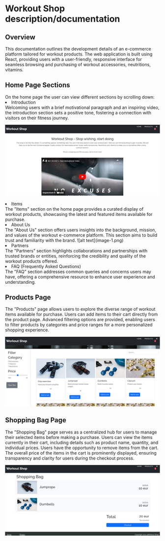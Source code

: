 <h1>Workout Shop description/documentation</h1>
<h2>Overview</h2>
This documentation outlines the development details of an e-commerce platform tailored for workout products. The web application is built using React, providing users with a user-friendly, responsive interface for seamless browsing and purchasing of workout accessories, neutritions, vitamins.

<h2>Home Page Sections</h2>
On the home page the user can view different sections by scrolling down:
<li>Introduction</li>
Welcoming users with a brief motivational paragraph and an inspiring video, the introduction section sets a positive tone, fostering a connection with visitors on their fitness journey.

![alt text](image.png)
<li>Items</li>
The "Items" section on the home page provides a curated display of workout products, showcasing the latest and featured items available for purchase. 
<li>About Us</li>
The "About Us" section offers users insights into the background, mission, and values of the workout e-commerce platform. This section aims to build trust and familiarity with the brand.
![alt text](image-1.png)
<li>Partners</li>
The "Partners" section highlights collaborations and partnerships with trusted brands or entities, reinforcing the credibility and quality of the workout products offered.
<li>FAQ (Frequently Asked Questions)</li>
The "FAQ" section addresses common queries and concerns users may have, offering a comprehensive resource to enhance user experience and understanding.

<h2>Products Page</h2>
The "Products" page allows users to explore the diverse range of workout items available for purchase.
Users can add items to their cart directly from the product page.
Advanced filtering options are provided, enabling users to filter products by categories and price ranges for a more personalized shopping experience.

![alt text](image-2.png)

<h2>Shopping Bag Page</h2>
The "Shopping Bag" page serves as a centralized hub for users to manage their selected items before making a purchase.
Users can view the items currently in their cart, including details such as product name, quantity, and individual prices.
Users have the opportunity to remove items from the cart.
The overall price of the items in the cart is prominently displayed, ensuring transparency and clarity for users during the checkout process.

![alt text](image-3.png)